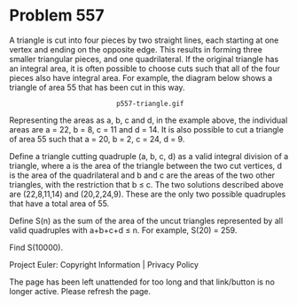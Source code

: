 #   Problem 557

   A triangle is cut into four pieces by two straight lines, each starting at
   one vertex and ending on the opposite edge. This results in forming three
   smaller triangular pieces, and one quadrilateral. If the original triangle
   has an integral area, it is often possible to choose cuts such that all of
   the four pieces also have integral area. For example, the diagram below
   shows a triangle of area 55 that has been cut in this way.

                               p557-triangle.gif

   Representing the areas as a, b, c and d, in the example above, the
   individual areas are a = 22, b = 8, c = 11 and d = 14. It is also possible
   to cut a triangle of area 55 such that a = 20, b = 2, c = 24, d = 9.

   Define a triangle cutting quadruple (a, b, c, d) as a valid integral
   division of a triangle, where a is the area of the triangle between the
   two cut vertices, d is the area of the quadrilateral and b and c are the
   areas of the two other triangles, with the restriction that b ≤ c. The two
   solutions described above are (22,8,11,14) and (20,2,24,9). These are the
   only two possible quadruples that have a total area of 55.

   Define S(n) as the sum of the area of the uncut triangles represented by
   all valid quadruples with a+b+c+d ≤ n.
   For example, S(20) = 259.

   Find S(10000).

   Project Euler: Copyright Information | Privacy Policy

   The page has been left unattended for too long and that link/button is no
   longer active. Please refresh the page.
